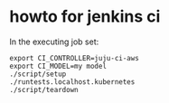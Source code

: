 # howto for jenkins ci

In the executing job set:

```
export CI_CONTROLLER=juju-ci-aws
export CI_MODEL=my model
./script/setup
./runtests.localhost.kubernetes
./script/teardown
```
